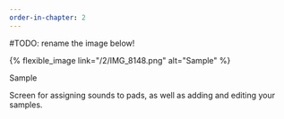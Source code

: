 ```yaml
---
order-in-chapter: 2
---
```


#TODO: rename the image below!

{% flexible_image link="/2/IMG_8148.png" alt="Sample" %}

[//]: # ([![Sample]&#40;{{ site.baseurl }}/assets/images/2/IMG_8148.png&#41;)

[//]: # (]&#40;{{ site.baseurl }}/assets/images/2/IMG_8148.png&#41;)

Sample

Screen for assigning sounds to pads, as well as adding and editing your samples.